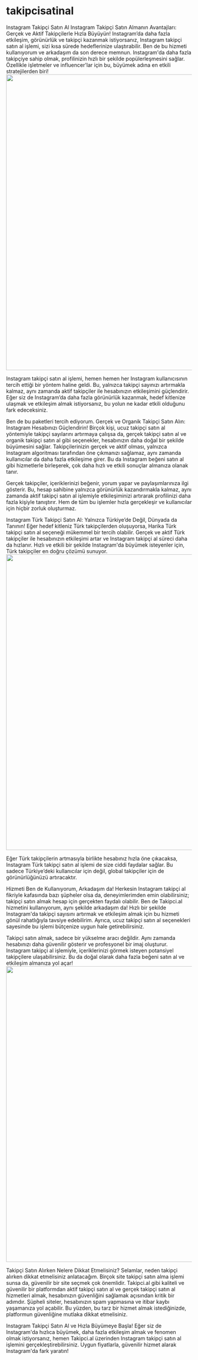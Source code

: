# takipcisatinal
Instagram Takipçi Satın Al
Instagram Takipçi Satın Almanın Avantajları: Gerçek ve Aktif Takipçilerle Hızla Büyüyün!
Instagram’da daha fazla etkileşim, görünürlük ve takipçi kazanmak istiyorsanız, Instagram takipçi satın al işlemi, sizi kısa sürede hedeflerinize ulaştırabilir. Ben de bu hizmeti kullanıyorum ve arkadaşım da son derece memnun. Instagram'da daha fazla takipçiye sahip olmak, profilinizin hızlı bir şekilde popülerleşmesini sağlar. Özellikle işletmeler ve influencer'lar için bu, büyümek adına en etkili stratejilerden biri!
<a href="https://takipci.al/">
  <img src="https://github.com/user-attachments/assets/a00fca94-e4c2-4254-99bb-d3f435551f4d" width="800" />
</a>


Instagram takipçi satın al işlemi, hemen hemen her Instagram kullanıcısının tercih ettiği bir yöntem haline geldi. Bu, yalnızca takipçi sayınızı artırmakla kalmaz, aynı zamanda aktif takipçiler ile hesabınızın etkileşimini güçlendirir. Eğer siz de Instagram’da daha fazla görünürlük kazanmak, hedef kitlenize ulaşmak ve etkileşim almak istiyorsanız, bu yolun ne kadar etkili olduğunu fark edeceksiniz.

Ben de bu paketleri tercih ediyorum.
Gerçek ve Organik Takipçi Satın Alın: Instagram Hesabınızı Güçlendirin!
Birçok kişi, ucuz takipçi satın al yöntemiyle takipçi sayılarını artırmaya çalışsa da, gerçek takipçi satın al ve organik takipçi satın al gibi seçenekler, hesabınızın daha doğal bir şekilde büyümesini sağlar.
Takipçilerinizin gerçek ve aktif olması, yalnızca Instagram algoritması tarafından öne çıkmanızı sağlamaz, aynı zamanda kullanıcılar da daha fazla etkileşime girer. Bu da Instagram beğeni satın al gibi hizmetlerle birleşerek, çok daha hızlı ve etkili sonuçlar almanıza olanak tanır.

Gerçek takipçiler, içeriklerinizi beğenir, yorum yapar ve paylaşımlarınıza ilgi gösterir. Bu, hesap sahibine yalnızca görünürlük kazandırmakla kalmaz, aynı zamanda aktif takipçi satın al işlemiyle etkileşiminizi artırarak profilinizi daha fazla kişiyle tanıştırır. Hem de tüm bu işlemler hızla gerçekleşir ve kullanıcılar için hiçbir zorluk oluşturmaz.

Instagram Türk Takipçi Satın Al: Yalnızca Türkiye’de Değil, Dünyada da Tanının!
Eğer hedef kitleniz Türk takipçilerden oluşuyorsa, Harika Türk takipçi satın al seçeneği mükemmel bir tercih olabilir. Gerçek ve aktif Türk takipçiler ile hesabınızın etkileşimi artar ve Instagram takipçi al süreci daha da hızlanır. Hızlı ve etkili bir şekilde Instagram'da büyümek isteyenler için, Türk takipçiler en doğru çözümü sunuyor.
<a href="https://takipci.al/">
  <img src="https://github.com/user-attachments/assets/a00fca94-e4c2-4254-99bb-d3f435551f4d" width="800" />
</a>


Eğer Türk takipçilerin artmasıyla birlikte hesabınız hızla öne çıkacaksa, Instagram Türk takipçi satın al işlemi de size ciddi faydalar sağlar. Bu sadece Türkiye’deki kullanıcılar için değil, global takipçiler için de görünürlüğünüzü artıracaktır.

Hizmeti Ben de Kullanıyorum, Arkadaşım da!
Herkesin Instagram takipçi al fikriyle kafasında bazı şüpheler olsa da, deneyimlerimden emin olabilirsiniz; takipçi satın almak hesap için gerçekten faydalı olabilir. Ben de Takipci.al hizmetini kullanıyorum, aynı şekilde arkadaşım da! Hızlı bir şekilde Instagram'da takipçi sayısını artırmak ve etkileşim almak için bu hizmeti gönül rahatlığıyla tavsiye edebilirim. Ayrıca, ucuz takipçi satın al seçenekleri sayesinde bu işlemi bütçenize uygun hale getirebilirsiniz.

Takipçi satın almak, sadece bir yükselme aracı değildir. Aynı zamanda hesabınızı daha güvenilir gösterir ve profesyonel bir imaj oluşturur. Instagram takipçi al işlemiyle, içeriklerinizi görmek isteyen potansiyel takipçilere ulaşabilirsiniz. Bu da doğal olarak daha fazla beğeni satın al ve etkileşim almanıza yol açar!
<a href="https://takipci.al/">
  <img src="https://github.com/user-attachments/assets/a00fca94-e4c2-4254-99bb-d3f435551f4d" width="800" />
</a>


Takipçi Satın Alırken Nelere Dikkat Etmelisiniz?
Selamlar, neden takipçi alırken dikkat etmelisiniz anlatacağım. 
Birçok site takipçi satın alma işlemi sunsa da, güvenilir bir site seçmek çok önemlidir. Takipci.al gibi kaliteli ve güvenilir bir platformdan aktif takipçi satın al ve gerçek takipçi satın al hizmetleri almak, hesabınızın güvenliğini sağlamak açısından kritik bir adımdır. Şüpheli siteler, hesabınızın spam yapmasına ve itibar kaybı yaşamanıza yol açabilir. Bu yüzden, bu tarz bir hizmet almak istediğinizde, platformun güvenliğine mutlaka dikkat etmelisiniz.

Instagram Takipçi Satın Al ve Hızla Büyümeye Başla!
Eğer siz de Instagram'da hızlıca büyümek, daha fazla etkileşim almak ve fenomen olmak istiyorsanız, hemen Takipci.al üzerinden Instagram takipçi satın al işlemini gerçekleştirebilirsiniz. Uygun fiyatlarla, güvenilir hizmet alarak Instagram'da fark yaratın!
